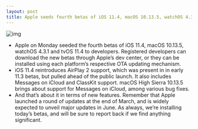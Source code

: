 ```yaml
---
layout: post
title: Apple seeds fourth betas of iOS 11.4, macOS 10.13.5, watchOS 4.3.1 and tvOS 11.4
---
```

![img](http://media.idownloadblog.com/wp-content/uploads/2017/08/ios-11-watchos-4-macos-beta.jpg)
* Apple on Monday seeded the fourth betas of iOS 11.4, macOS 10.13.5, watchOS 4.3.1 and tvOS 11.4 to developers. Registered developers can download the new betas through Apple’s dev center, or they can be installed using each platform’s respective OTA updating mechanism.
* iOS 11.4 reintroduces AirPlay 2 support, which was present in in early 11.3 betas, but pulled ahead of the public launch. It also includes Messages on iCloud and ClassKit support. macOS High Sierra 10.13.5 brings about support for Messages on iCloud, among various bug fixes.
* And that’s about it in terms of new features. Remember that Apple launched a round of updates at the end of March, and is widely expected to unveil major updates in June. As always, we’re installing today’s betas, and will be sure to report back if we find anything significant.

